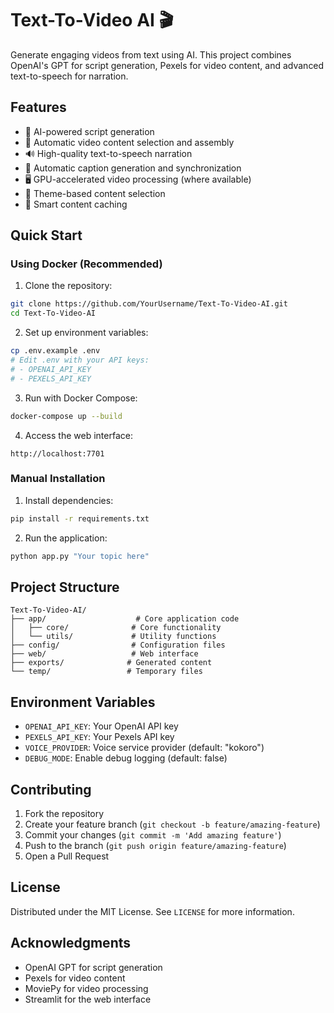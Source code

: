 # Text-To-Video AI 🎬

Generate engaging videos from text using AI. This project combines OpenAI's GPT for script generation, Pexels for video content, and advanced text-to-speech for narration.

## Features

- 🤖 AI-powered script generation
- 🎥 Automatic video content selection and assembly
- 🔊 High-quality text-to-speech narration
- 📝 Automatic caption generation and synchronization
- 🖥️ GPU-accelerated video processing (where available)
- 🎨 Theme-based content selection
- 💾 Smart content caching

## Quick Start

### Using Docker (Recommended)

1. Clone the repository:
```bash
git clone https://github.com/YourUsername/Text-To-Video-AI.git
cd Text-To-Video-AI
```

2. Set up environment variables:
```bash
cp .env.example .env
# Edit .env with your API keys:
# - OPENAI_API_KEY
# - PEXELS_API_KEY
```

3. Run with Docker Compose:
```bash
docker-compose up --build
```

4. Access the web interface:
```
http://localhost:7701
```

### Manual Installation

1. Install dependencies:
```bash
pip install -r requirements.txt
```

2. Run the application:
```bash
python app.py "Your topic here"
```

## Project Structure

```
Text-To-Video-AI/
├── app/                    # Core application code
│   ├── core/              # Core functionality
│   └── utils/             # Utility functions
├── config/                # Configuration files
├── web/                   # Web interface
├── exports/              # Generated content
└── temp/                 # Temporary files
```

## Environment Variables

- `OPENAI_API_KEY`: Your OpenAI API key
- `PEXELS_API_KEY`: Your Pexels API key
- `VOICE_PROVIDER`: Voice service provider (default: "kokoro")
- `DEBUG_MODE`: Enable debug logging (default: false)

## Contributing

1. Fork the repository
2. Create your feature branch (`git checkout -b feature/amazing-feature`)
3. Commit your changes (`git commit -m 'Add amazing feature'`)
4. Push to the branch (`git push origin feature/amazing-feature`)
5. Open a Pull Request

## License

Distributed under the MIT License. See `LICENSE` for more information.

## Acknowledgments

- OpenAI GPT for script generation
- Pexels for video content
- MoviePy for video processing
- Streamlit for the web interface
